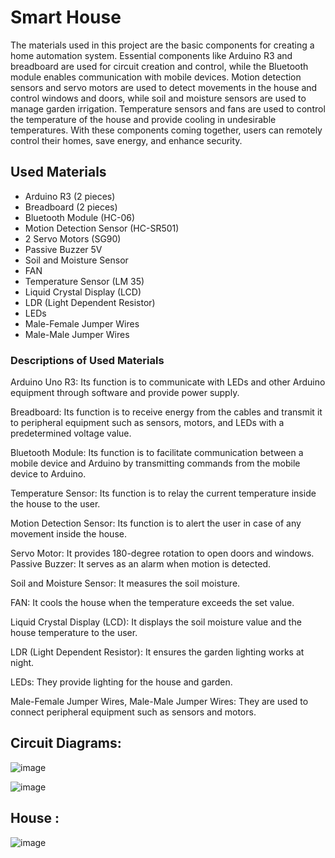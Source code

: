 
# Smart House 

The materials used in this project are the basic components for creating a home automation system. Essential components like Arduino R3 and breadboard are used for circuit creation and control, while the Bluetooth module enables communication with mobile devices. Motion detection sensors and servo motors are used to detect movements in the house and control windows and doors, while soil and moisture sensors are used to manage garden irrigation. Temperature sensors and fans are used to control the temperature of the house and provide cooling in undesirable temperatures. With these components coming together, users can remotely control their homes, save energy, and enhance security.

## Used Materials

- Arduino R3 (2 pieces)
- Breadboard (2 pieces)
- Bluetooth Module (HC-06)
- Motion Detection Sensor (HC-SR501)
- 2 Servo Motors (SG90)
- Passive Buzzer 5V
- Soil and Moisture Sensor
- FAN
- Temperature Sensor (LM 35)
- Liquid Crystal Display (LCD)
- LDR (Light Dependent Resistor)
- LEDs
- Male-Female Jumper Wires
- Male-Male Jumper Wires

### Descriptions of Used Materials

Arduino Uno R3: Its function is to communicate with LEDs and other Arduino equipment through software and provide power supply.

Breadboard: Its function is to receive energy from the cables and transmit it to peripheral equipment such as sensors, motors, and LEDs with a predetermined voltage value.

Bluetooth Module: Its function is to facilitate communication between a mobile device and Arduino by transmitting commands from the mobile device to Arduino.

Temperature Sensor: Its function is to relay the current temperature inside the house to the user.

Motion Detection Sensor: Its function is to alert the user in case of any movement inside the house.

Servo Motor: It provides 180-degree rotation to open doors and windows.
Passive Buzzer: It serves as an alarm when motion is detected.

Soil and Moisture Sensor: It measures the soil moisture.

FAN: It cools the house when the temperature exceeds the set value.

Liquid Crystal Display (LCD): It displays the soil moisture value and the house temperature to the user.

LDR (Light Dependent Resistor): It ensures the garden lighting works at night.

LEDs: They provide lighting for the house and garden.

Male-Female Jumper Wires, Male-Male Jumper Wires: They are used to connect peripheral equipment such as sensors and motors.

## Circuit Diagrams:

![image](https://github.com/zeynepclktn/SmartHouse/assets/34071397/e8aca31f-0d0f-49cd-b6a5-7d777af401ac)

![image](https://github.com/zeynepclktn/SmartHouse/assets/34071397/4f9e134d-8b06-4787-a386-66afd986b7e9)

## House : 

![image](https://github.com/zeynepclktn/SmartHouse/assets/34071397/384854d4-b067-4345-ac8d-78de912f79cd)



